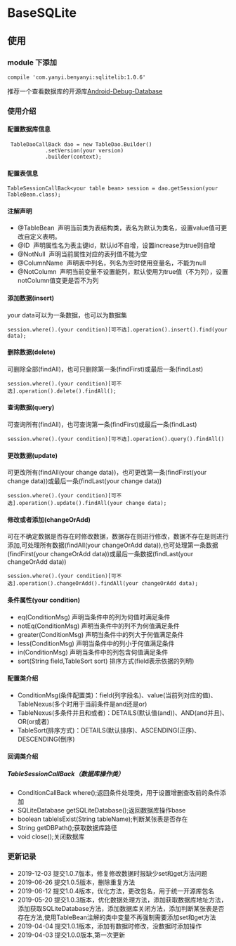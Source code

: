 # BaseSQLite

## 使用

### module 下添加

    compile 'com.yanyi.benyanyi:sqlitelib:1.0.6'


推荐一个查看数据库的开源库[Android-Debug-Database](https://github.com/amitshekhariitbhu/Android-Debug-Database)<br/>
### 使用介绍
#### 配置数据库信息

     TableDaoCallBack dao = new TableDao.Builder()
                .setVersion(your version)
                .builder(context);

#### 配置表信息

    TableSessionCallBack<your table bean> session = dao.getSession(your TableBean.class);
                
#### 注解声明
* @TableBean &nbsp;声明当前类为表结构类，表名为默认为类名，设置value值可更改自定义表明。<!--<br/><font color=#ff0000>**特别注意，使用TableBean注解的类中属性需要添加set和get方法**</font>-->
* @ID &nbsp;声明属性名为表主键id，默认id不自增，设置increase为true则自增
* @NotNull &nbsp;声明当前属性对应的表列值不能为空
* @ColumnName &nbsp;声明表中列名，列名为空时使用变量名，不能为null
* @NotColumn &nbsp;声明当前变量不设置能列，默认使用为true值（不为列），设置notColumn值变更是否不为列

#### 添加数据(insert)
your data可以为一条数据，也可以为数据集

    session.where().(your condition)[可不选].operation().insert().find(your data);
    
    
#### 删除数据(delete)
可删除全部(findAll)，也可只删除第一条(findFirst)或最后一条(findLast)
   
    session.where().(your condition)[可不选].operation().delete().findAll();
   
#### 查询数据(query)
可查询所有(findAll)，也可查询第一条(findFirst)或最后一条(findLast)

    session.where().(your condition)[可不选].operation().query().findAll()
    
#### 更改数据(update)
可更改所有(findAll(your change data))，也可更改第一条(findFirst(your change data))或最后一条(findLast(your change data))
    
    session.where().(your condition)[可不选].operation().update().findAll(your change data);
    
#### 修改或者添加(changeOrAdd)
可在不确定数据是否存在时修改数据，数据存在则进行修改，数据不存在是则进行添加,可处理所有数据(findAll(your changeOrAdd data)),也可处理第一条数据(findFirst(your changeOrAdd data))或最后一条数据(findLast(your changeOrAdd data))

    session.where().(your condition)[可不选].operation().changeOrAdd().findAll(your changeOrAdd data);
    
#### 条件属性(your condition)
* eq(ConditionMsg) 声明当条件中的列为何值时满足条件
* notEq(ConditionMsg) 声明当条件中的列不为何值满足条件
* greater(ConditionMsg) 声明当条件中的列大于何值满足条件
* less(ConditionMsg) 声明当条件中的列小于何值满足条件
* in(ConditionMsg) 声明当条件中的列包含何值满足条件
* sort(String field,TableSort sort) 排序方式(field表示依据的列明)

#### 配置类介绍
* ConditionMsg(条件配置类)：field(列字段名)、value(当前列对应的值)、TableNexus(多个时用于当前条件是and还是or)
* TableNexus(多条件并且和或者)：DETAILS(默认值(and))、AND(and并且)、OR(or或者)
* TableSort(排序方式)：DETAILS(默认排序)、ASCENDING(正序)、DESCENDING(倒序)

#### 回调类介绍
##### TableSessionCallBack（数据库操作类）
* ConditionCallBack<T> where();返回条件处理类，用于设置增删查改前的条件添加
* SQLiteDatabase getSQLiteDatabase();返回数据库操作base
* boolean tableIsExist(String tableName);判断某张表是否存在
* String getDBPath();获取数据库路径
* void close();关闭数据库

### 更新记录
* 2019-12-03 提交1.0.7版本，修复修改数据时报缺少set和get方法问题
* 2019-06-26 提交1.0.5版本，删除重复方法
* 2019-06-12 提交1.0.4版本，优化方法，更改包名，用于统一开源库包名
* 2019-05-20 提交1.0.3版本，优化数据处理方法，添加获取数据库地址方法，添加获取SQLiteDatabase方法，添加数据库关闭方法，添加判断某张表是否存在方法,使用TableBean注解的类中变量不再强制需要添加set和get方法
* 2019-04-04 提交1.0.1版本，添加有数据时修改，没数据时添加操作
* 2019-04-03 提交1.0.0版本,第一次更新

<!--#### 下一版本预计添加内容-->
<!--* 自定义数据库路径-->

<!--## 联系-->
<!--若在使用过程中出现什么问题，可以联系作者<br/>-->
<!--作者：演绎<br/>-->
<!--QQ：1541612424<br/>-->
<!--email： work@yanyi.red<br/>-->
<!--微信公众号：benyanyi(演绎未来)&nbsp;&nbsp;&nbsp;将会不定期的更新关于android的一些文章-->
    

        